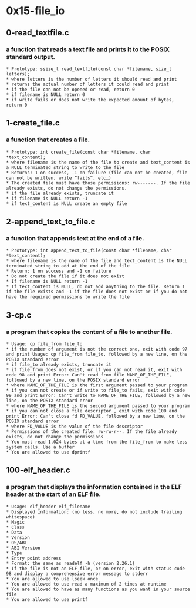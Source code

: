 # 0x15-file_io
## 0-read_textfile.c
### a function that reads a text file and prints it to the POSIX standard output.
	* Prototype: ssize_t read_textfile(const char *filename, size_t letters);
	* where letters is the number of letters it should read and print
	* returns the actual number of letters it could read and print
	* if the file can not be opened or read, return 0
	* if filename is NULL return 0
	* if write fails or does not write the expected amount of bytes, return 0

## 1-create_file.c
### a function that creates a file.
	* Prototype: int create_file(const char *filename, char *text_content);
	* where filename is the name of the file to create and text_content is a NULL terminated string to write to the file
	* Returns: 1 on success, -1 on failure (file can not be created, file can not be written, write “fails”, etc…)
	* The created file must have those permissions: rw-------. If the file already exists, do not change the permissions.
	* if the file already exists, truncate it
	* if filename is NULL return -1
	* if text_content is NULL create an empty file

## 2-append_text_to_file.c
### a function that appends text at the end of a file.
	* Prototype: int append_text_to_file(const char *filename, char *text_content);
	* where filename is the name of the file and text_content is the NULL terminated string to add at the end of the file
	* Return: 1 on success and -1 on failure
	* Do not create the file if it does not exist
	* If filename is NULL return -1
	* If text_content is NULL, do not add anything to the file. Return 1 if the file exists and -1 if the file does not exist or if you do not have the required permissions to write the file

## 3-cp.c
### a program that copies the content of a file to another file.
	* Usage: cp file_from file_to
	* if the number of argument is not the correct one, exit with code 97 and print Usage: cp file_from file_to, followed by a new line, on the POSIX standard error
	* if file_to already exists, truncate it
	* if file_from does not exist, or if you can not read it, exit with code 98 and print Error: Can't read from file NAME_OF_THE_FILE, followed by a new line, on the POSIX standard error
	* where NAME_OF_THE_FILE is the first argument passed to your program
	* if you can not create or if write to file_to fails, exit with code 99 and print Error: Can't write to NAME_OF_THE_FILE, followed by a new line, on the POSIX standard error
	* where NAME_OF_THE_FILE is the second argument passed to your program
	* if you can not close a file descriptor , exit with code 100 and print Error: Can't close fd FD_VALUE, followed by a new line, on the POSIX standard error
	* where FD_VALUE is the value of the file descriptor
	* Permissions of the created file: rw-rw-r--. If the file already exists, do not change the permissions
	* You must read 1,024 bytes at a time from the file_from to make less system calls. Use a buffer
	* You are allowed to use dprintf

## 100-elf_header.c
### a program that displays the information contained in the ELF header at the start of an ELF file.
	* Usage: elf_header elf_filename
	* Displayed information: (no less, no more, do not include trailing whitespace)
	* Magic
	* Class
	* Data
	* Version
	* OS/ABI
	* ABI Version
	* Type
	* Entry point address
	* Format: the same as readelf -h (version 2.26.1)
	* If the file is not an ELF file, or on error, exit with status code 98 and display a comprehensive error message to stderr
	* You are allowed to use lseek once
	* You are allowed to use read a maximum of 2 times at runtime
	* You are allowed to have as many functions as you want in your source file
	* You are allowed to use printf
